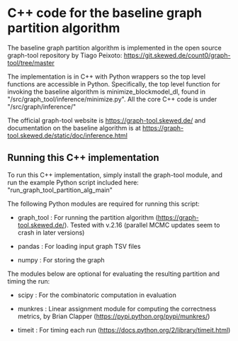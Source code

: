 # C++ code for the baseline graph partition algorithm

The baseline graph partition algorithm is implemented in the open source graph-tool repository by Tiago Peixoto: https://git.skewed.de/count0/graph-tool/tree/master

The implementation is in C++ with Python wrappers so the top level functions are accessible in Python. Specifically, the top level function for invoking the baseline algorithm is minimize_blockmodel_dl, found in "/src/graph_tool/inference/minimize.py". All the core C++ code is under "/src/graph/inference/"

The official graph-tool website is https://graph-tool.skewed.de/ and documentation on the baseline algorithm is at https://graph-tool.skewed.de/static/doc/inference.html

## Running this C++ implementation

To run this C++ implementation, simply install the graph-tool module, and run the example Python script included here: "run_graph_tool_partition_alg_main"

The following Python modules are required for running this script:

- graph_tool : For running the partition algorithm (https://graph-tool.skewed.de/). Tested with v.2.16 (parallel MCMC updates seem to crash in later versions)

- pandas : For loading input graph TSV files

- numpy : For storing the graph

The modules below are optional for evaluating the resulting partition and timing the run:

- scipy : For the combinatoric computation in evaluation

- munkres : Linear assignment module for computing the correctness metrics, by Brian Clapper (https://pypi.python.org/pypi/munkres/)

- timeit : For timing each run (https://docs.python.org/2/library/timeit.html)

